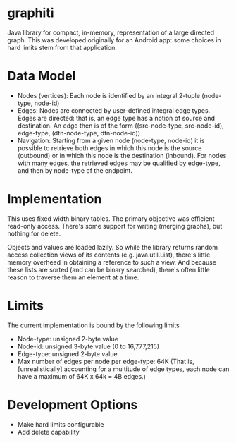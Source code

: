 # graphiti

Java library for compact, in-memory, representation of a large directed graph. This was developed originally for an Android app: some choices in hard limits stem from that application. 

# Data Model

* Nodes (vertices): Each node is identified by an integral 2-tuple (node-type, node-id)
* Edges: Nodes are connected by user-defined integral edge types. Edges are directed: that is, an edge type has a notion of source and destination. An edge then is of the form ((src-node-type, src-node-id), edge-type, (dtn-node-type, dtn-node-id))
* Navigation: Starting from a given node (node-type, node-id) it is possible to retrieve both edges in which this node is the source (outbound) or in which this node is the destination (inbound). For nodes with many edges, the retrieved edges may be qualified by edge-type, and then by node-type of the endpoint.

# Implementation

This uses fixed width binary tables. The primary objective was efficient read-only access. There's some support for writing (merging graphs), but nothing for delete.

Objects and values are loaded lazily. So while the library returns random access collection views of its contents (e.g. java.util.List), there's little memory overhead in obtaining a reference to such a view. And because these lists are sorted (and can be binary searched), there's often little reason to traverse them an element at a time.

# Limits

The current implementation is bound by the following limits

* Node-type: unsigned 2-byte value
* Node-id: unsigned 3-byte value (0 to 16,777,215)
* Edge-type: unsigned 2-byte value
* Max number of edges per node per edge-type: 64K
  (That is, [unrealistically] accounting for a multitude of edge types, each node can have a maximum of 64K x 64k = 4B edges.)

# Development Options

* Make hard limits configurable
* Add delete capability


